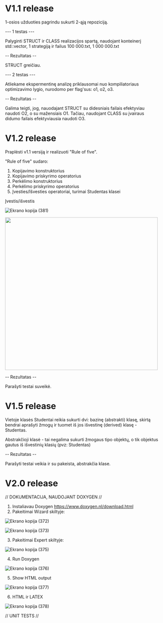 # V1.1 release

1-osios užduoties pagrindu sukurti 2-ąją repoziciją. 

--- 1 testas ---

Palyginti STRUCT ir CLASS realizacijos spartą, naudojant konteinerį std::vector, 1 strategiją ir failus 100 000.txt, 1 000 000.txt

-- Rezultatas --

STRUCT greičiau.

--- 2 testas ---

Atliekame ekspermentinę analizę priklausomai nuo kompiliatoriaus optimizavimo lygio, nurodomo per flag'sus: o1, o2, o3.

-- Rezultatas --

Galima teigti, jog, nauodajant STRUCT su didesniais failais efektyviau naudoti O2, o su mažensiais O1. 
Tačiau, naudojant CLASS su įvairaus didumo failais efektyviausia naudoti O3.

# V1.2 release

Praplėsti v1.1 versiją ir realizuoti "Rule of five".

"Rule of five" sudaro:

1. Kopijavimo konstruktorius
2. Kopijavimo priskyrimo operatorius
3. Perkėlimo konstruktorius
4. Perkėlimo priskyrimo operatorius
5. Įvesties/Išvesties operatoriai, turimai Studentas klasei

Įvestis/išvestis

![Ekrano kopija (381)](https://github.com/Jovitel/2_OP/assets/150922295/7fa861cc-0689-4829-9f3e-0f759b1e4e7a)

<img src="https://github.com/Jovitel/2_OP/assets/150922295/7fa861cc-0689-4829-9f3e-0f759b1e4e7a" width="500" />

-- Rezultatas --

Parašyti testai suveikė. 

# V1.5 release

Vietoje klasės Studentai reikia sukurti dvi: bazinę (abstrakti) klasę, skirtą bendrai aprašyti žmogų ir tuomet iš jos išvestinę (derived) klasę - Studentas.

Abstrakčioji klasė - tai negalima sukurti žmogaus tipo objektų, o tik objektus gautus iš išvestinių klasių (pvz: Studentas)

-- Rezultatas --

Parašyti testai veikia ir su pakeista, abstrakčia klase.

# V2.0 release

// DOKUMENTACIJA, NAUDOJANT DOXYGEN //

1. Instaliavau Doxygen https://www.doxygen.nl/download.html
2. Pakeitimai Wizard skiltyje:

![Ekrano kopija (372)](https://github.com/Jovitel/2_OP/assets/150922295/36df219b-34a7-4aa2-8877-c429ba408be5)

![Ekrano kopija (373)](https://github.com/Jovitel/2_OP/assets/150922295/e199690d-aebd-4c17-93fe-cbf118b59c2c)

3. Pakeitimai Expert skiltyje:

![Ekrano kopija (375)](https://github.com/Jovitel/2_OP/assets/150922295/6e6798ff-2b33-4ea0-8dca-9bb13d9ee89b)

4. Run Doxygen

![Ekrano kopija (376)](https://github.com/Jovitel/2_OP/assets/150922295/a7985430-97ab-48ef-92bc-e77ad44863b7)

5. Show HTML output

![Ekrano kopija (377)](https://github.com/Jovitel/2_OP/assets/150922295/54dd6c76-b01e-4fb0-9617-f0f94cc46db4)

6. HTML ir LATEX

![Ekrano kopija (378)](https://github.com/Jovitel/2_OP/assets/150922295/0e7af6fd-b5e7-45cb-9821-5a4de5e8f930)

// UNIT TESTS //
